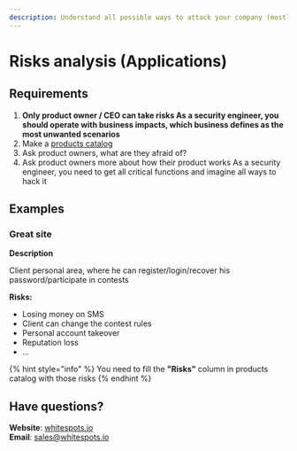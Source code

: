 ```yaml
---
description: Understand all possible ways to attack your company (mostly for C-Level)
---
```


# Risks analysis \(Applications\)

## Requirements

1. **Only product owner / CEO can take risks As a security engineer, you should operate with business impacts, which business defines as the most unwanted scenarios**
2. Make a [products catalog](products-catalog.md)
3. Ask product owners, what are they afraid of?
4. Ask product owners more about how their product works As a security engineer, you need to get all critical functions and imagine all ways to hack it

## Examples

### Great site

**Description**

Client personal area, where he can register/login/recover his password/participate in contests

**Risks:**

* Losing money on SMS
* Client can change the contest rules
* Personal account takeover
* Reputation loss
* ...

{% hint style="info" %}
You need to fill the **"Risks"** column in products catalog with those risks
{% endhint %}

## Have questions?

**Website**: [whitespots.io](https://whitespots.io/?utm=appsecwiki)   
**Email**: [sales@whitespots.io](mailto:sales@whitespots.io)

